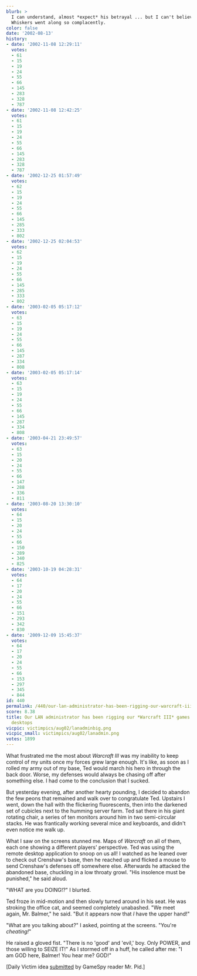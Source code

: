```yaml
---
blurb: >
  I can understand, almost *expect* his betrayal ... but I can't believe that Mr.
  Whiskers went along so complacently.
color: false
date: '2002-08-13'
history:
- date: '2002-11-08 12:29:11'
  votes:
  - 61
  - 15
  - 19
  - 24
  - 55
  - 66
  - 145
  - 283
  - 328
  - 787
- date: '2002-11-08 12:42:25'
  votes:
  - 61
  - 15
  - 19
  - 24
  - 55
  - 66
  - 145
  - 283
  - 328
  - 787
- date: '2002-12-25 01:57:49'
  votes:
  - 62
  - 15
  - 19
  - 24
  - 55
  - 66
  - 145
  - 285
  - 333
  - 802
- date: '2002-12-25 02:04:53'
  votes:
  - 62
  - 15
  - 19
  - 24
  - 55
  - 66
  - 145
  - 285
  - 333
  - 802
- date: '2003-02-05 05:17:12'
  votes:
  - 63
  - 15
  - 19
  - 24
  - 55
  - 66
  - 145
  - 287
  - 334
  - 808
- date: '2003-02-05 05:17:14'
  votes:
  - 63
  - 15
  - 19
  - 24
  - 55
  - 66
  - 145
  - 287
  - 334
  - 808
- date: '2003-04-21 23:49:57'
  votes:
  - 63
  - 15
  - 20
  - 24
  - 55
  - 66
  - 147
  - 288
  - 336
  - 811
- date: '2003-08-20 13:30:10'
  votes:
  - 64
  - 15
  - 20
  - 24
  - 55
  - 66
  - 150
  - 289
  - 340
  - 825
- date: '2003-10-19 04:28:31'
  votes:
  - 64
  - 17
  - 20
  - 24
  - 55
  - 66
  - 151
  - 293
  - 342
  - 830
- date: '2009-12-09 15:45:37'
  votes:
  - 64
  - 17
  - 20
  - 24
  - 55
  - 66
  - 153
  - 297
  - 345
  - 844
id: 440
permalink: /440/our-lan-administrator-has-been-rigging-our-warcraft-iii-games-using-remote-desktops/
score: 8.38
title: Our LAN administrator has been rigging our *Warcraft III* games using remote
  desktops
vicpic: victimpics/aug02/lanadminbig.png
vicpic_small: victimpics/aug02/lanadmin.png
votes: 1899
---
```


What frustrated me the most about *Warcraft III* was my inability to
keep control of my units once my forces grew large enough. It's like, as
soon as I rolled my army out of my base, Ted would march his hero in
through the back door. Worse, my defenses would always be chasing off
after something else. I had come to the conclusion that I sucked.

But yesterday evening, after another hearty pounding, I decided to
abandon the few peons that remained and walk over to congratulate Ted.
Upstairs I went, down the hall with the flickering fluorescents, then
into the darkened set of cubicles next to the humming server farm. Ted
sat there in his giant rotating chair, a series of ten monitors around
him in two semi-circular stacks. He was frantically working several mice
and keyboards, and didn't even notice me walk up.

What I saw on the screens stunned me. Maps of *Warcraft* on all of them,
each one showing a different players' perspective. Ted was using the
remote desktop application to snoop on us all! I watched as he leaned
over to check out Crenshaw's base, then he reached up and flicked a
mouse to send Crenshaw's defenses off somewhere else. Afterwards he
attacked the abandoned base, chuckling in a low throaty growl. "His
insolence must be punished," he said aloud.

"WHAT are you DOING!?" I blurted.

Ted froze in mid-motion and then slowly turned around in his seat. He
was stroking the office cat, and seemed completely unabashed. "We meet
again, Mr. Balmer," he said. "But it appears now that *I* have the upper
hand!"

"What are you talking about?" I asked, pointing at the screens. "You're
*cheating!*"

He raised a gloved fist. "There is no 'good' and 'evil,' boy. Only
POWER, and those willing to SEIZE IT!" As I stormed off in a huff, he
called after me: "I am GOD here, Balmer! You hear me? GOD!"

\[Daily Victim idea [submitted](mailto:feedback@gamespy.com) by GameSpy
reader Mr. Pid.\]